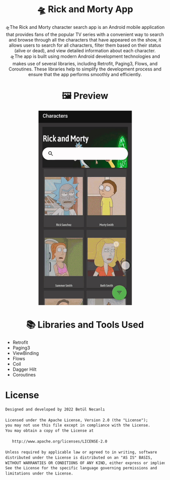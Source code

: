 

#  <h1 align="center">🛸 Rick and Morty App</h1>

<p align="center">  
 🛸The Rick and Morty character search app is an Android mobile application that provides fans of the popular TV series with a convenient way to search and browse through all the characters that have appeared on the show, it allows users to search for all characters, filter them based on their status (alive or dead), and view detailed information about each character. <br>
 🛸The app is built using modern Android development technologies and makes use of several libraries, including Retrofit, Paging3, Flows, and Coroutines. These libraries help to simplify the development process and ensure that the app performs smoothly and efficiently.<br>
 
</p>



 

#  <h1 align="center">🖼 Preview </h1>

<p align="center">
<img src="https://github.com/betulnecanli/RickandMortyMVVM/blob/master/gif/rickandmortygif.gif?raw=true"/>
</p>


#  <h1 align="center">📚 Libraries and Tools Used </h1>

<p align="center">

- Retrofit
- Paging3
- ViewBinding
- Flows
- Coil
- Dagger Hilt
- Coroutines

</p>


# License
```xml
Designed and developed by 2022 Betül Necanlı 

Licensed under the Apache License, Version 2.0 (the "License");
you may not use this file except in compliance with the License.
You may obtain a copy of the License at

   http://www.apache.org/licenses/LICENSE-2.0

Unless required by applicable law or agreed to in writing, software
distributed under the License is distributed on an "AS IS" BASIS,
WITHOUT WARRANTIES OR CONDITIONS OF ANY KIND, either express or implied.
See the License for the specific language governing permissions and
limitations under the License.
```

